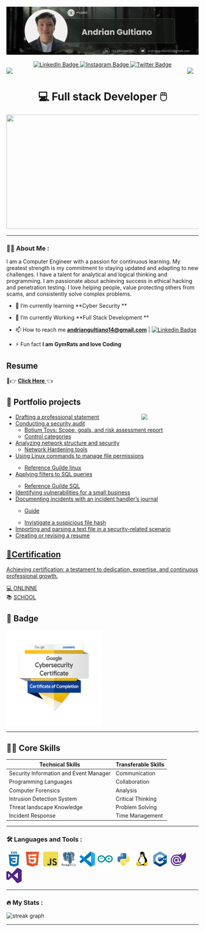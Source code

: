 
<div id="header" align="center">
  
  <img src="./Portfolio Documents/images/banner.png" alt="Andrian Gultiano"></img>
  <div id="badges">
  <a href="https://www.linkedin.com/in/andrian-gultiano-48027a294">
    <img src="https://img.shields.io/badge/LinkedIn-blue?style=for-the-badge&logo=linkedin&logoColor=white" alt="LinkedIn Badge"/>
  </a>
  <a href="https://www.instagram.com/mujakz/">
    <img src="https://img.shields.io/badge/Instagram-red?style=for-the-badge&logo=instagram&logoColor=white" alt="Instagram Badge"/>
  </a>
  <a href="https://www.facebook.com/mujakz/">
    <img src="https://img.shields.io/badge/Facebook-blue?style=for-the-badge&logo=Facebook&logoColor=white" alt="Twitter Badge"/>
  </a>
</div>
<img align="left" src="https://media.giphy.com/media/hvRJCLFzcasrR4ia7z/giphy.gif" width="30px"/>
<img align="right" src="https://media.giphy.com/media/hvRJCLFzcasrR4ia7z/giphy.gif" width="30px"/>



<img src="https://komarev.com/ghpvc/?username=mujakzs&style=flat-square&color=blue" alt=""/>



<h1>
 💻 Full stack Developer 🖱️
</h1>

<div align="center">
  <img src="https://media.tenor.com/rePDfDWO3XoAAAAd/hacking.gif" width="600" height="300"/>
</div>

</div>

---

### :man_technologist: About Me :
I am a Computer Engineer with a passion for continuous learning. My greatest strength is my commitment to staying updated and adapting to new challenges.
I have a talent for analytical and logical thinking and programming. I am passionate about achieving success in ethical hacking and penetration testing. 
I love helping people, value protecting others from scams, and consistently solve complex problems.

- 🌱 I’m currently learning **Cyber Security **
- 🌱 I’m currently Working **Full Stack Development **

- 📫 How to reach me **andriangultiano14@gmail.com** | [![Linkedin Badge](https://img.shields.io/badge/-Gmail-orange?style=flat&logo=Gmail&logoColor=white)](https://mail.google.com/mail/u/0/#inbox?compose=new)

- ⚡ Fun fact **I am GymRats and love Coding**

## Resume
📝👉 <a href="https://drive.google.com/file/d/1RMZBEerkbWp-xc_dZ13etVkYCUvnzzsq/view?usp=sharing">
 <b>Click Here</b> </a>👈
 

## 📁 Portfolio projects

<img align="right" src="https://th.bing.com/th/id/R.5529dca9b2b8d7de9f25e5694fcffe6e?rik=Bs06Gyx02u8Xag&riu=http%3a%2f%2f38.media.tumblr.com%2fa4b2397e42b82acc430dae0c71f2b74c%2ftumblr_n6clpfH9Xo1s96b9jo1_500.gif&ehk=cJmHZGQloTjV4MAmG9QlEFovqXjUk7J0ybisEOULRSU%3d&risl=&pid=ImgRaw&r=0" width="150px"/>

<ul>
  <li> 
    <a href="https://drive.google.com/file/d/1ty5wzlfUwj3awEbh1jtuixJR2P4n681d/view?usp=sharing"> Drafting a professional statement</a> 
  </li>
  <li> 
    <a href="https://docs.google.com/document/d/1ZSQVgG-XAbbEtSEy11EsIkSgv90m_0lFio3xYutMp9k/edit?usp=sharing"> Conducting a security audit</a> 
    <ul>
      <li> <a href="https://docs.google.com/document/d/1IqSbFMlM7GmkOzdBHF1pG7a0jj09K7AXK1gcoyetAio/edit?usp=sharing"> Botium Toys: Scope, goals, and risk assessment report</a></li>
      <li>
        <a href="https://docs.google.com/document/d/1KM0ejDbOWln5wg86kguGcVycywEHxrDxTq0cB0kYIu8/edit?usp=sharing&resourcekey=0-8xzUY0izSI5ezqT6v535jA"> Control categories</a>
      </li>
    </ul>
    
  </li>
  <li> <a href="https://docs.google.com/document/d/1SHwtjkq5V5sbB3WximuDtpTDyenIdFvNLBjVT6ImEdU/edit?usp=sharing&resourcekey=0-Vz2Z1TLwWY8p1PqKMJ7rmA" > Analyzing network structure and security</a>  
    <ul>
      <li><a href="https://docs.google.com/spreadsheets/d/1mNmz9gWPOoswOo-3HXzb61YfEVXFstp-yPtiTDrsNsc/edit?usp=sharing">Network Hardening tools</a></li>
    </ul>
  </li>
  <li>
     <a href="https://docs.google.com/document/d/1ZCa-mhSAQ7b7PeT0PY3cscHOsVPJ7NFchZoazfqgb3w/edit?usp=sharing&resourcekey=0-63M4gG9QNOS2A8NDJ92i0w"> Using Linux commands to manage file permissions</a>
  </li>

  <ul>
    <li>
      <a href="https://docs.google.com/document/d/1AWhTKTIN4w6x4qiE7lkWkL8ctN1Bmz2Cch7OeciufSI/edit?usp=sharing">Reference Guilde linux</a>
    </li>
    
  </ul>
  
  <li> <a href="https://drive.google.com/drive/folders/1ndiWMALGHVF9u6rsFG_h3wAhINcV96i-?usp=sharing"> Applying filters to SQL queries </a></li>
  <ul>
    <li>
      <a href="https://drive.google.com/file/d/173EnTB9q64YOfRlkm8MzgU5wk3qrCOJc/view?usp=sharing">Reference Guilde SQL</a>
    </li>
    
  </ul>
  <li> <a href="https://docs.google.com/document/d/1PQwpvv4LufcmUwCrvYlq-ThxWtElHtlB/edit?usp=drive_link&ouid=103751730887067016758&rtpof=true&sd=true" >Identifying vulnerabilities for a small business </a> </li>
  
  <li> <a href="https://docs.google.com/document/d/1e0ygihXlHZxkj1dLyeGXo9iubkOUMN4rKq3pJdpL95w/edit?usp=sharing&resourcekey=0-rbOeG4Q7ijLO-b-dMDjc7w" >Documenting incidents with an incident handler’s journal</a> </li>
  <ul>
    <li>
      <a href="https://docs.google.com/document/d/1CyU_du4dnWZI_cpEXgetfpixuIKoDc_k/edit?usp=sharing&ouid=103751730887067016758&rtpof=true&sd=true">Guide</a>
    </li>
  </ul>

  <ul>
    <li>
      <a href="https://docs.google.com/presentation/d/15A47OuQC-av92bQQRVhlmCEgrJa1Dn1CAoht6FB2-50/edit?usp=sharing">Invistigate a suspicious file hash</a>
    </li>
  </ul>
  
  <li> <a href="https://docs.google.com/document/d/1Jp8ROrkqCAbRBY7pO7k9QvUF9cfaDMyKgUD7AFFvWwk/edit?usp=sharing&resourcekey=0-Fx5XsJoR-dtF6tLUcumIoA">Importing and parsing a text file in a security-related scenario </li>
  <li> Creating or revising a resume </li>
</ul>


## 🥉Certification 

<p>Achieving certification: a testament to dedication, expertise, and continuous professional growth.</p>

 💻 <a href="https://drive.google.com/drive/folders/1oawB5mYCEaFsvUuMdtH6ANQmIrBSK6EC?usp=sharing">  ONLINNE</a>  
 📚 <a href="https://drive.google.com/drive/folders/1_g0Ve-011c7Hypw8q7rBdcexO9aGfRLP?usp=sharing">  SCHOOL</a>

## 🥈 Badge

<img src="Education/Online/cyberSECURITY/google-cybersecurity-certificate.png" height=250 width=250></img>

---
## 👨‍💼 Core Skills


 <div>
   
   | Technical Skills                                       | Transferable Skills         |
|-----------------------------------------------|----------------------------|
| Security Information and Event Manager          | Communication|
| Programming Languages | Collaboration|
| Computer Forensics         | Analysis|
| Intrusion Detection System     | Critical Thinking|
| Threat landscape Knowledge             | Problem Solving|
| Incident Response | Time Management|

 </div>

---


### :hammer_and_wrench: Languages and Tools :


<div>
 
  <img src="https://github.com/devicons/devicon/blob/master/icons/css3/css3-plain-wordmark.svg"  title="CSS3" alt="CSS" width="40" height="40"/>&nbsp;
  <img src="https://github.com/devicons/devicon/blob/master/icons/html5/html5-original.svg" title="HTML5" alt="HTML" width="40" height="40"/>&nbsp;
  <img src="https://github.com/devicons/devicon/blob/master/icons/javascript/javascript-original.svg" title="JavaScript" alt="JavaScript" width="40" height="40"/>&nbsp;
  <img src="https://github.com/devicons/devicon/blob/master/icons/postgresql/postgresql-original-wordmark.svg" title="JavaScript" alt="JavaScript" width="40" height="40"/>&nbsp;
  <img src="https://github.com/devicons/devicon/blob/master/icons/vscode/vscode-original.svg" title="JavaScript" alt="JavaScript" width="40" height="40"/>&nbsp;
  <img src="https://github.com/devicons/devicon/blob/master/icons/arduino/arduino-original.svg" title="JavaScript" alt="JavaScript" width="40" height="40"/>&nbsp;
  <img src="https://github.com/devicons/devicon/blob/master/icons/python/python-original.svg" title="JavaScript" alt="JavaScript" width="40" height="40"/>&nbsp;
  <img src="https://github.com/devicons/devicon/blob/master/icons/linux/linux-original.svg" title="JavaScript" alt="JavaScript" width="40" height="40"/>&nbsp;
  <img src="https://raw.githubusercontent.com/devicons/devicon/master/icons/cplusplus/cplusplus-original.svg" title="JavaScript" alt="JavaScript" width="40" height="40"/>&nbsp;
 <img src="https://github.com/devicons/devicon/blob/master/icons/blazor/blazor-original.svg" title="JavaScript" alt="JavaScript" width="40" height="40"/>&nbsp;
 <img src="https://github.com/devicons/devicon/blob/master/icons/visualstudio/visualstudio-plain.svg" title="JavaScript" alt="JavaScript" width="40" height="40"/>&nbsp;


 ---

### :fire: My Stats :
  
<!-- [![GitHub Streak](https://streak-stats.demolab.com/?user=mujakzs&theme=dark)](https://git.io/streak-stats) -->

<!-- [![Top Langs](https://github-readme-stats.vercel.app/api/top-langs/?username=mujakzs&layout=compact&theme=vision-friendly-dark)](https://github.com/anuraghazra/github-readme-stats) -->


<img src="https://streak-stats.demolab.com?user=mujakzs&locale=en&mode=daily&theme=react&hide_border=true&border_radius=10&order=3" height="250" alt="streak graph"  />

---



<!-- <img src="https://i.pinimg.com/originals/dd/93/fc/dd93fc39de0f3ee0bcbb5e060c0baa7d.jpg" width="300" height="300"/> -->
